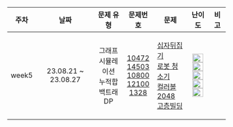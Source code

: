 | 주차 | 날짜 | 문제 유형 | 문제번호| 문제 | 난이도 | 비고 |
|:---:|:---:|:---:|:---:|:---:|:---:|:---:|
| week5 | 23.08.21 ~ 23.08.27 | 그래프 <br> 시뮬레이션 <br> 누적합 <br> 백트래 <br> DP <br>| [10472](https://www.acmicpc.net/problem/10472) <br> [14503](https://www.acmicpc.net/problem/14503) <br> [10800](https://www.acmicpc.net/problem/10800) <br> [12100](https://www.acmicpc.net/problem/12100) <br> [1328](https://www.acmicpc.net/problem/1328) <br> | <p align=left> [십자뒤집기](https://www.acmicpc.net/problem/10472) <br> [로봇 청소기](https://www.acmicpc.net/problem/14503) <br> [컬러볼](https://www.acmicpc.net/problem/10800) <br> [2048](https://www.acmicpc.net/problem/12100) <br> [고층빌딩](https://www.acmicpc.net/problem/1328) <br> | <img height="20px" width="25px" src="https://static.solved.ac/tier_small/10.svg"/> <br> <img height="20px" width="25px" src="https://static.solved.ac/tier_small/11.svg"/> <br> <img height="20px" width="25px" src="https://static.solved.ac/tier_small/14.svg"/> <br> <img height="20px" width="25px" src="https://static.solved.ac/tier_small/14.svg"/> <br> <img height="20px" width="25px" src="https://static.solved.ac/tier_small/16.svg"/> <br>| <br><br><br><br> |
